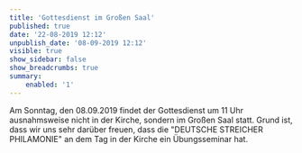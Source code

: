 ```yaml
---
title: 'Gottesdienst im Großen Saal'
published: true
date: '22-08-2019 12:12'
unpublish_date: '08-09-2019 12:12'
visible: true
show_sidebar: false
show_breadcrumbs: true
summary:
    enabled: '1'
---
```


Am Sonntag, den 08.09.2019 findet der Gottesdienst um 11 Uhr ausnahmsweise nicht in der Kirche, sondern im Großen Saal statt. Grund ist, dass wir uns sehr darüber freuen, dass die "DEUTSCHE STREICHER PHILAMONIE" an dem Tag in der Kirche ein Übungsseminar hat.